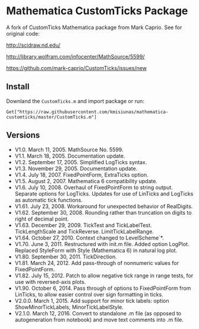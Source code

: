 Mathematica CustomTicks Package
===============================

A fork of CustomTicks Mathematica package from Mark Caprio. 
See for original code:

http://scidraw.nd.edu/

http://library.wolfram.com/infocenter/MathSource/5599/

https://github.com/mark-caprio/CustomTicks/issues/new

## Install

Downland the `CustomTicks.m` and import package or run:

`Get["https://raw.githubusercontent.com/kmisiunas/mathematica-customticks/master/CustomTicks.m"]`


## Versions

 - V1.0. March 11, 2005.  MathSource No. 5599.
 - V1.1. March 18, 2005.  Documentation update.
 - V1.2. September 17, 2005.  Simplified LogTicks syntax.
 - V1.3. November 29, 2005.  Documentation update.
 - V1.4. July 18, 2007.  FixedPointForm, ExtraTicks option.
 - V1.5. August 2, 2007.  Mathematica 6 compatibility update.
 - V1.6. July 10, 2008.  Overhaul of FixedPointForm to string output.  Separate options for LogTicks.  Updates for use of LinTicks and LogTicks as automatic tick functions.
 - V1.61. July 23, 2008. Workaround for unexpected behavior of RealDigits.
 - V1.62. September 30, 2008. Rounding rather than truncation on digits to right of decimal point.
 - V1.63. December 29, 2009. TickTest and TickLabelTest.  TickLengthScale and TickReverse.  LimitTickLabelRange.
 - V1.64. October 27, 2010. Context changed to LevelScheme`*.
 - V1.70. June 3, 2011. Restructured with init.m file.  Added option LogPlot.  Replaced StyleForm with Style (Mathematica 6) in natural log plot.
 - V1.80. September 30, 2011. TickDirection.
 - V1.81. March 24, 2012. Add pass-through of nonnumeric values for FixedPointForm.
 - V1.82. July 15, 2012. Patch to allow negative tick range in range tests, for use with reversed-axis plots.
 - V1.90. October 6, 2014. Pass through of options to FixedPointForm from LinTicks, to allow easier control over sign formatting in ticks.
 - V2.0.0. March 1, 2015. Add support for minor tick labels: option ShowMinorTickLabels, MinorTickLabelStyle.
 - V2.1.0. March 12, 2016. Convert to standalone .m file (as opposed to autogeneration from notebook) and move text comments into .m file. 
